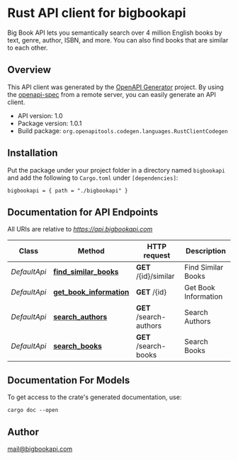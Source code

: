 # Rust API client for bigbookapi

Big Book API lets you semantically search over 4 million English books by text, genre, author, ISBN, and more. You can also find books that are similar to each other.


## Overview

This API client was generated by the [OpenAPI Generator](https://openapi-generator.tech) project.  By using the [openapi-spec](https://openapis.org) from a remote server, you can easily generate an API client.

- API version: 1.0
- Package version: 1.0.1
- Build package: `org.openapitools.codegen.languages.RustClientCodegen`

## Installation

Put the package under your project folder in a directory named `bigbookapi` and add the following to `Cargo.toml` under `[dependencies]`:

```
bigbookapi = { path = "./bigbookapi" }
```

## Documentation for API Endpoints

All URIs are relative to *https://api.bigbookapi.com*

Class | Method | HTTP request | Description
------------ | ------------- | ------------- | -------------
*DefaultApi* | [**find_similar_books**](docs/DefaultApi.md#find_similar_books) | **GET** /{id}/similar | Find Similar Books
*DefaultApi* | [**get_book_information**](docs/DefaultApi.md#get_book_information) | **GET** /{id} | Get Book Information
*DefaultApi* | [**search_authors**](docs/DefaultApi.md#search_authors) | **GET** /search-authors | Search Authors
*DefaultApi* | [**search_books**](docs/DefaultApi.md#search_books) | **GET** /search-books | Search Books


## Documentation For Models



To get access to the crate's generated documentation, use:

```
cargo doc --open
```

## Author

mail@bigbookapi.com

